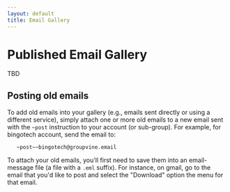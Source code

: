 ```yaml
---
layout: default
title: Email Gallery
---
```


# Published Email Gallery

TBD

## Posting old emails

To add old emails into your gallery (e.g., emails sent directly or
using a different service), simply attach one or more old emails to a
new email sent with the ```~post``` instruction to your account (or
sub-group).  For example, for bingotech account, send the email to:

```
   ~post~~bingotech@groupvine.email
```

To attach your old emails, you'll first need to save them into an email-message file
(a file with a ```.eml``` suffix).  For instance, on gmail, go to the email
that you'd like to post and select the "Download" option the menu for that email.
